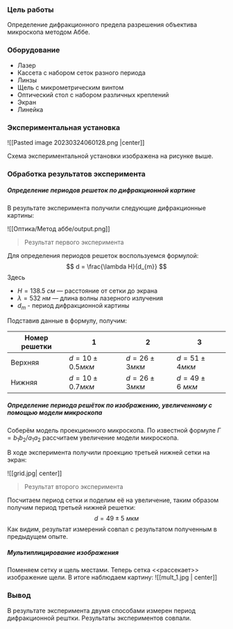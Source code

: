 ### Цель работы

Определение дифракционного предела разрешения объектива микроскопа методом Аббе. 

### Оборудование

- Лазер
- Кассета с набором сеток разного периода
- Линзы
- Щель с микрометрическим винтом
- Оптический стол с набором различных креплений
- Экран
- Линейка

### Экспериментальная установка


![[Pasted image 20230324060128.png |center]]


Схема экспериментальной установки изображена на рисунке выше. 

### Обработка результатов эксперимента

##### Определение периодов решеток по дифракционной картине

В результате эксперимента получили следующие дифракционные картины:

![[Оптика/Метод аббе/output.png]]
> Результат первого эксперимента

Для определения периодов решеток воспользуемся формулой:
$$
d = \frac{\lambda H}{d_{m}}
$$
Здесь 
- $H = 138.5 \ см$ — расстояние от сетки до экрана
- $\lambda = 532 \ нм$ — длина волны лазерного излучения
- $d_{m}$ - период дифракционной картины

Подставив данные в формулу, получим:

| Номер решетки | 1   | 2   | 3   |
| ------------- | --- | --- | --- |
| Верхняя       |  $d = 10 \pm 0.5 мкм$   |   $d = 26 \pm 3 мкм$  | $d = 51 \pm 4 мкм$    |
| Нижняя        |    $d = 10 \pm 0.7 мкм$ | $d = 26 \pm 3 мкм$    | $d = 49 \pm 6 \ мкм$    |


##### Определение периода решёток по изображению, увеличенному с помощью модели микроскопа

Соберём модель проекционного микроскопа. По известной формуле $Г = b_{1} b_{2} / a_{1} a_{2}$
рассчитаем увеличение модели микроскопа. 

В ходе эксперимента получили проекцию третьей нижней сетки на экран:

![[grid.jpg| center]]
> Результат второго эксперимента

Посчитаем период сетки и поделим её на увеличение, таким образом получим период третьей нижней решетки:
$$
d = 49 \pm 5 \ мкм
$$
Как видим, результат измерений совпал с результатом полученным в предыдущем опыте.

##### Мультиплицирование изображения

Поменяем сетку и щель местами. Теперь сетка <<рассекает>> изображение щели. В итоге наблюдаем картину:
![[mult_1.jpg | center]]

### Вывод 

В результате эксперимента двумя способами измерен период дифракционной рештки. Результаты экспериментов совпали.

